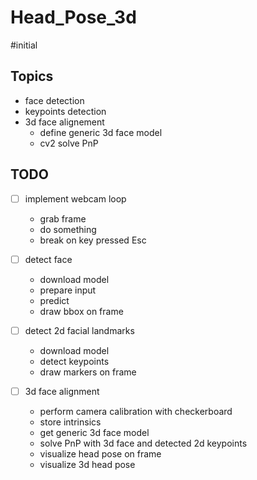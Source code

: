 # Head_Pose_3d
#initial

## Topics
- face detection
- keypoints detection
- 3d face alignement
  - define generic 3d face model 
  - cv2 solve PnP

## TODO
- [ ] implement webcam loop
  - grab frame 
  - do something
  - break on key pressed Esc

- [ ] detect face
  - download model
  - prepare input
  - predict
  - draw bbox on frame
- [ ] detect 2d facial landmarks
  - download model
  - detect keypoints
  - draw markers on frame
- [ ] 3d face alignment
  - perform camera calibration with checkerboard
  - store intrinsics
  - get generic 3d face model
  - solve PnP with 3d face and detected 2d keypoints
  - visualize head pose on frame
  - visualize 3d head pose
